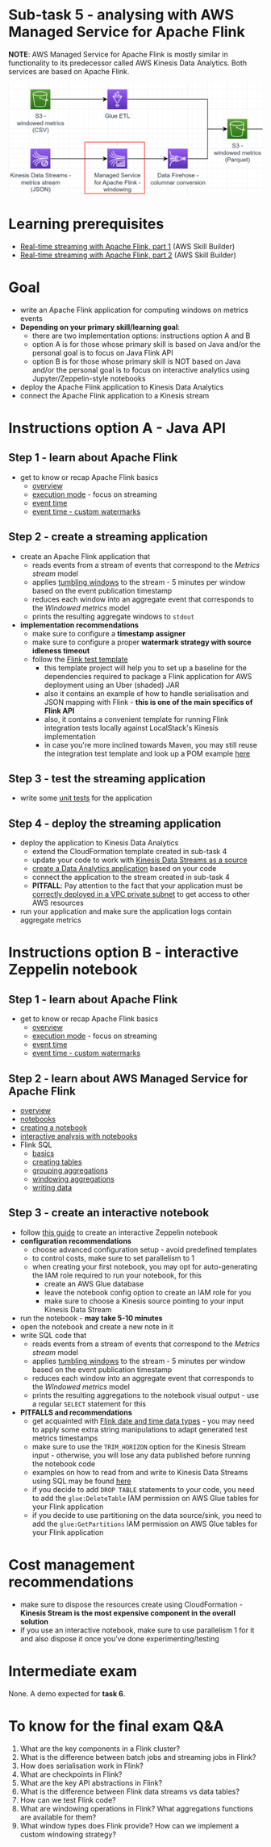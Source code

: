 # Sub-task 5 - analysing with AWS Managed Service for Apache Flink

**NOTE**: AWS Managed Service for Apache Flink is mostly similar in functionality to its predecessor called AWS Kinesis Data Analytics. Both services are
based on Apache Flink.

![](../materials/diagrams/task5-focus.png)

# Learning prerequisites
* [Real-time streaming with Apache Flink, part 1](https://explore.skillbuilder.aws/learn/course/internal/view/elearning/16031/aws-partnercast-session-1-real-time-streaming-with-apache-flink-advanced-technical-advanced-level-300-technical) (AWS Skill Builder)
* [Real-time streaming with Apache Flink, part 2](https://explore.skillbuilder.aws/learn/course/internal/view/elearning/16036/aws-partnercast-session-2-real-time-streaming-with-apache-flink-technical-advanced-level-300-technical) (AWS Skill Builder)

# Goal
* write an Apache Flink application for computing windows on metrics events
* **Depending on your primary skill/learning goal**:
  * there are two implementation options: instructions option A and B
  * option A is for those whose primary skill is based on Java and/or the personal goal is to focus on Java Flink API
  * option B is for those whose primary skill is NOT based on Java and/or the personal goal is to focus on interactive analytics using Jupyter/Zeppelin-style notebooks
* deploy the Apache Flink application to Kinesis Data Analytics
* connect the Apache Flink application to a Kinesis stream

# Instructions option A - Java API

## Step 1 - learn about Apache Flink
* get to know or recap Apache Flink basics
    * [overview](https://nightlies.apache.org/flink/flink-docs-release-1.14/docs/dev/datastream/overview/)
    * [execution mode](https://nightlies.apache.org/flink/flink-docs-release-1.14/docs/dev/datastream/execution_mode/) - focus on streaming
    * [event time](https://nightlies.apache.org/flink/flink-docs-release-1.14/docs/concepts/time/)
    * [event time - custom watermarks](https://nightlies.apache.org/flink/flink-docs-release-1.14/docs/dev/datastream/event-time/generating_watermarks/)

## Step 2 - create a streaming application
* create an Apache Flink application that
    * reads events from a stream of events that correspond to the _Metrics stream_ model
    * applies [tumbling windows](https://nightlies.apache.org/flink/flink-docs-release-1.14/docs/dev/datastream/operators/windows/#tumbling-windows) to the stream - 5 minutes per window based on the event publication timestamp
    * reduces each window into an aggregate event that corresponds to the _Windowed metrics_ model
    * prints the resulting aggregate windows to `stdout`
* **implementation recommendations**
  * make sure to configure a **timestamp assigner**
  * make sure to configure a proper **watermark strategy with source idleness timeout**
  * follow the [Flink test template](../materials/flink-test-template/README.MD)
    * this template project will help you to set up a baseline for the dependencies required to package a Flink application for AWS deployment using an Uber (shaded) JAR
    * also it contains an example of how to handle serialisation and JSON mapping with Flink - **this is one of the main specifics of Flink API**
    * also, it contains a convenient template for running Flink integration tests locally against LocalStack's Kinesis implementation
    * in case you're more inclined towards Maven, you may still reuse the integration test template and look up a POM example [here](https://github.com/aws-samples/amazon-managed-service-for-apache-flink-examples/blob/main/java/KinesisConnectors/pom.xml)

## Step 3 - test the streaming application
* write some [unit tests](https://nightlies.apache.org/flink/flink-docs-release-1.14/docs/dev/datastream/testing/) for the application

## Step 4 - deploy the streaming application
* deploy the application to Kinesis Data Analytics
    * extend the CloudFormation template created in sub-task 4
    * update your code to work with [Kinesis Data Streams as a source](https://docs.aws.amazon.com/managed-flink/latest/java/how-sinks.html#input-streams)
    * [create a Data Analytics application](https://docs.aws.amazon.com/managed-flink/latest/java/how-creating-apps.html) based on your code
    * connect the application to the stream created in sub-task 4
    * **PITFALL**: Pay attention to the fact that your application must be [correctly deployed in a VPC private subnet](https://docs.aws.amazon.com/managed-flink/latest/java/vpc-internet.html) to get access to other AWS resources
* run your application and make sure the application logs contain aggregate metrics

# Instructions option B - interactive Zeppelin notebook

## Step 1 - learn about Apache Flink
* get to know or recap Apache Flink basics
    * [overview](https://nightlies.apache.org/flink/flink-docs-release-1.14/docs/dev/datastream/overview/)
    * [execution mode](https://nightlies.apache.org/flink/flink-docs-release-1.14/docs/dev/datastream/execution_mode/) - focus on streaming
    * [event time](https://nightlies.apache.org/flink/flink-docs-release-1.14/docs/concepts/time/)
    * [event time - custom watermarks](https://nightlies.apache.org/flink/flink-docs-release-1.14/docs/dev/datastream/event-time/generating_watermarks/)

## Step 2 - learn about AWS Managed Service for Apache Flink
* [overview](https://docs.aws.amazon.com/managed-flink/latest/java/what-is.html)
* [notebooks](https://docs.aws.amazon.com/managed-flink/latest/java/how-notebook.html)
* [creating a notebook](https://docs.aws.amazon.com/managed-flink/latest/java/how-zeppelin-creating.html)
* [interactive analysis with notebooks](https://docs.aws.amazon.com/managed-flink/latest/java/how-zeppelin-interactive.html)
* Flink SQL
  * [basics](https://nightlies.apache.org/flink/flink-docs-master/docs/dev/table/sql/gettingstarted/)
  * [creating tables](https://nightlies.apache.org/flink/flink-docs-master/docs/dev/table/sql/create/)
  * [grouping aggregations](https://nightlies.apache.org/flink/flink-docs-master/docs/dev/table/sql/queries/group-agg/)
  * [windowing aggregations](https://nightlies.apache.org/flink/flink-docs-master/docs/dev/table/sql/queries/window-tvf/)
  * [writing data](https://nightlies.apache.org/flink/flink-docs-master/docs/dev/table/sql/insert/)

## Step 3 - create an interactive notebook
* follow [this guide](https://docs.aws.amazon.com/managed-flink/latest/java/example-notebook-streams.html) to create an interactive Zeppelin notebook
* **configuration recommendations**
  * choose advanced configuration setup - avoid predefined templates
  * to control costs, make sure to set parallelism to 1
  * when creating your first notebook, you may opt for auto-generating the IAM role required to run your notebook, for this
    * create an AWS Glue database
    * leave the notebook config option to create an IAM role for you
    * make sure to choose a Kinesis source pointing to your input Kinesis Data Stream
* run the notebook - **may take 5-10 minutes**
* open the notebook and create a new note in it
* write SQL code that
  * reads events from a stream of events that correspond to the _Metrics stream_ model
  * applies [tumbling windows](https://nightlies.apache.org/flink/flink-docs-master/docs/dev/table/sql/queries/window-agg/) to the stream - 5 minutes per window based on the event publication timestamp
  * reduces each window into an aggregate event that corresponds to the _Windowed metrics_ model
  * prints the resulting aggregations to the notebook visual output - use a regular `SELECT` statement for this
* **PITFALLS and recommendations**
    * get acquainted with [Flink date and time data types](https://nightlies.apache.org/flink/flink-docs-master/docs/dev/table/types/#date-and-time) - you may need to apply some extra string manipulations to adapt generated test metrics timestamps
    * make sure to use the `TRIM_HORIZON` option for the Kinesis Stream input - otherwise, you will lose any data published before running the notebook code
    * examples on how to read from and write to Kinesis Data Streams using SQL may be found [here](https://docs.aws.amazon.com/managed-flink/latest/java/how-zeppelin-sql-examples.html#how-zeppelin-examples-creating-tables-with-kinesis)
    * if you decide to add `DROP TABLE` statements to your code, you need to add the `glue:DeleteTable` IAM permission on AWS Glue tables for your Flink application
    * if you decide to use partitioning on the data source/sink, you need to add the `glue:GetPartitions` IAM permission on AWS Glue tables for your Flink application

# Cost management recommendations
* make sure to dispose the resources create using CloudFormation - **Kinesis Stream is the most expensive component in the overall solution**
* if you use an interactive notebook, make sure to use parallelism 1 for it and also dispose it once you've done experimenting/testing

# Intermediate exam

None. A demo expected for **task 6**.

# To know for the final exam Q&A

1. What are the key components in a Flink cluster?
2. What is the difference between batch jobs and streaming jobs in Flink?
3. How does serialisation work in Flink?
4. What are checkpoints in Flink?
5. What are the key API abstractions in Flink?
6. What is the difference between Flink data streams vs data tables?
7. How can we test Flink code?
8. What are windowing operations in Flink? What aggregations functions are available for them?
9. What window types does Flink provide? How can we implement a custom windowing strategy?